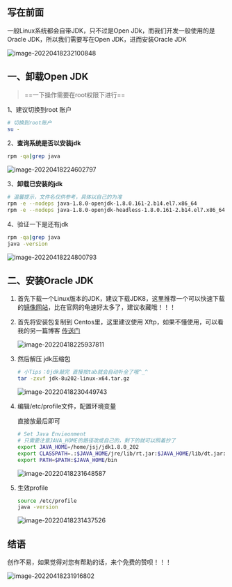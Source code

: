 ## 写在前面

一般Linux系统都会自带JDK，只不过是Open JDk，而我们开发一般使用的是Oracle JDK，所以我们需要写在Open JDK，进而安装Oracle JDK

 ![image-20220418232100848](https://fafa-blog-img.oss-cn-beijing.aliyuncs.com/images/img/20220418232100.png)

## 一、卸载Open JDK

> ==一下操作需要在root权限下进行==

1、建议切换到root 账户

```bash
# 切换到root账户
su -
```

2、**查询系统是否以安装jdk**

```bash
rpm -qa|grep java
```

 ![image-20220418224602797](https://fafa-blog-img.oss-cn-beijing.aliyuncs.com/images/img/20220418224603.png)

3、**卸载已安装的jdk**

```bash
# 温馨提示，文件名仅供参考，具体以自己的为准
rpm -e --nodeps java-1.8.0-openjdk-1.8.0.161-2.b14.el7.x86_64
rpm -e --nodeps java-1.8.0-openjdk-headless-1.8.0.161-2.b14.el7.x86_64
```

4、验证一下是还有jdk

```bash
rpm -qa|grep java
java -version
```

 ![image-20220418224800793](https://fafa-blog-img.oss-cn-beijing.aliyuncs.com/images/img/20220418224800.png)



## 二、安装Oracle JDK

1. 首先下载一个Linux版本的JDK，建议下载JDK8，这里推荐一个可以快速下载的[镜像网站](http://www.codebaoku.com/jdk/jdk-index.html)，比在官网的龟速好太多了，建议收藏哦！！！

2. 首先将安装包复制到 Centos里，这里建议使用 Xftp，如果不懂使用，可以看我的另一篇博客 [传送门](https://blog.csdn.net/a648119398/article/details/123406682?spm=1001.2014.3001.5501)

    ![image-20220418225937811](https://fafa-blog-img.oss-cn-beijing.aliyuncs.com/images/img/20220418225939.png)

3. 然后解压 jdk压缩包

   ```bash
   # 小Tips：0jdk敲完 直接按tab就会自动补全了哦^_^
   tar -zxvf jdk-8u202-linux-x64.tar.gz
   ```

    ![image-20220418230449743](https://fafa-blog-img.oss-cn-beijing.aliyuncs.com/images/img/20220418230449.png)

4. 编辑/etc/profile文件，配置环境变量

   直接放最后即可

   ```bash
   # Set Java Envieonment
   # 只需要注意JAVA_HOME的路径改成自己的，剩下的就可以照着抄了
   export JAVA_HOME=/home/jsj/jdk1.8.0_202
   export CLASSPATH=.:$JAVA_HOME/jre/lib/rt.jar:$JAVA_HOME/lib/dt.jar:$JAVA_HOME/lib/tools.jar
   export PATH=$PATH:$JAVA_HOME/bin
   ```

    ![image-20220418231648587](https://fafa-blog-img.oss-cn-beijing.aliyuncs.com/images/img/20220418231648.png)

5. 生效profile

    ```bash
    source /etc/profile
    java -version
    ```

     ![image-20220418231437526](https://fafa-blog-img.oss-cn-beijing.aliyuncs.com/images/img/20220418231437.png)

## 结语

   创作不易，如果觉得对您有帮助的话，来个免费的赞呗！！！

 ![image-20220418231916802](https://fafa-blog-img.oss-cn-beijing.aliyuncs.com/images/img/20220418231916.png)